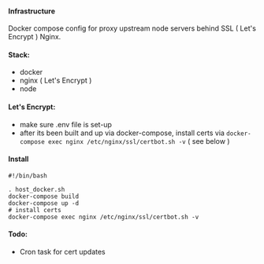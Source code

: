 #### Infrastructure

Docker compose config for proxy upstream node servers behind SSL ( Let's Encrypt ) Nginx. 

#### Stack:
* docker
* nginx ( Let's Encrypt )
* node


#### Let's Encrypt:
* make sure .env file is set-up
* after its been built and up via docker-compose, install certs via `docker-compose exec nginx /etc/nginx/ssl/certbot.sh -v` ( see below )


#### Install
```
#!/bin/bash

. host_docker.sh
docker-compose build
docker-compose up -d
# install certs
docker-compose exec nginx /etc/nginx/ssl/certbot.sh -v
```

#### Todo:
* Cron task for cert updates
